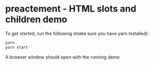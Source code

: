 # preactement - HTML slots and children demo

To get started, run the following (make sure you have yarn installed):

```bash
yarn
yarn start
```

A browser window should open with the running demo
